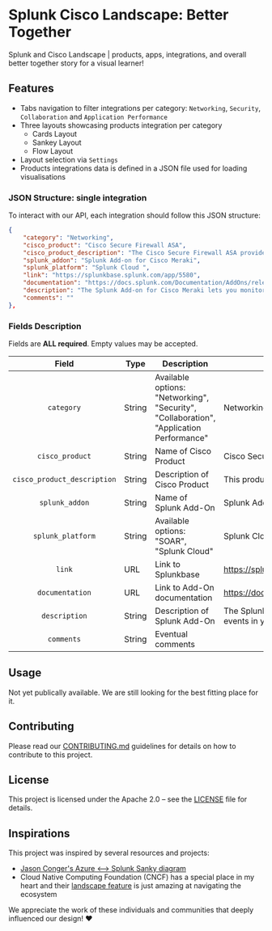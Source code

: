 # Splunk Cisco Landscape: Better Together

Splunk and Cisco Landscape | products, apps, integrations, and overall better together story for a visual learner!


## Features
* Tabs navigation to filter integrations per category: `Networking`, `Security`, `Collaboration` and `Application Performance`
* Three layouts showcasing products integration per category
    * Cards Layout
    * Sankey Layout
    * Flow Layout
* Layout selection via `Settings`
* Products integrations data is defined in a JSON file used for loading visualisations

### JSON Structure: single integration
To interact with our API, each integration should follow this JSON structure:

```json
{
    "category": "Networking",
    "cisco_product": "Cisco Secure Firewall ASA",
    "cisco_product_description": "The Cisco Secure Firewall ASA provides protection to devices within corporate networks and data centers of all sizes.",
    "splunk_addon": "Splunk Add-on for Cisco Meraki",
    "splunk_platform": "Splunk Cloud ",
    "link": "https://splunkbase.splunk.com/app/5580",
    "documentation": "https://docs.splunk.com/Documentation/AddOns/released/Meraki/AboutAddon",
    "description": "The Splunk Add-on for Cisco Meraki lets you monitor network and security events in your environment. The the Splunk Add-on for Cisco Meraki can collect the following data via the Cisco Meraki REST APIs: Configuration changes Organization security events Events from devices (such as access points, cameras, switches and security appliances)\n\nThe Splunk Add-on for Cisco Meraki provides the inputs and CIM-compatible knowledge to use with other Splunk apps, such as Splunk Enterprise Security and the Splunk App for PCI Compliance.",
    "comments": ""
},
```


### Fields Description
Fields are **ALL required**. Empty values may be accepted.


| Field | Type | Description | Example Value |
|:---:|---|---|---|
| `category` | String | Available options: "Networking", "Security", "Collaboration", "Application Performance" | Networking |
| `cisco_product` | String | Name of Cisco Product | Cisco Secure Firewall ASA |
| `cisco_product_description` | String | Description of Cisco Product | This product provides protection to devices within corporate networks |
| `splunk_addon` | String | Name of Splunk Add-On | Splunk Add-on for Cisco Meraki |
| `splunk_platform` | String | Available options: "SOAR", "Splunk Cloud" | Splunk Cloud |
| `link` | URL | Link to Splunkbase | https://splunkbase.splunk.com/app/5580 |
| `documentation` | URL | Link to Add-On documentation | https://docs.splunk.com/Documentation/AddOns/released/Meraki/AboutAddon |
| `description` | String | Description of Splunk Add-On | The Splunk Add-on for Cisco Meraki lets you monitor network and security events in your environment. |
| `comments` | String | Eventual comments |  |

## Usage
Not yet publically available. We are still looking for the best fitting place for it.

## Contributing
Please read our [CONTRIBUTING.md](CONTRIBUTING.md) guidelines for details on how to contribute to this project.

## License

This project is licensed under the Apache 2.0 – see the [LICENSE](LICENSE) file for details.

## Inspirations
This project was inspired by several resources and projects:

* [Jason Conger's Azure <--> Splunk Sanky diagram](https://jasonconger.com/splunk-azure-gdi/)
* Cloud Native Computing Foundation (CNCF) has a special place in my heart and their [landscape feature](https://landscape.cncf.io/) is just amazing at navigating the ecosystem

We appreciate the work of these individuals and communities that deeply influenced our design! :heart:
